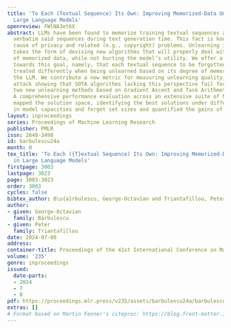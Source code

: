 ```yaml
---
title: 'To Each (Textual Sequence) Its Own: Improving Memorized-Data Unlearning in
  Large Language Models'
openreview: FWlNA3et6X
abstract: LLMs have been found to memorize training textual sequences and regurgitate
  verbatim said sequences during text generation time. This fact is known to be the
  cause of privacy and related (e.g., copyright) problems. Unlearning in LLMs then
  takes the form of devising new algorithms that will properly deal with these side-effects
  of memorized data, while not hurting the model’s utility. We offer a fresh perspective
  towards this goal, namely, that each textual sequence to be forgotten should be
  treated differently when being unlearned based on its degree of memorization within
  the LLM. We contribute a new metric for measuring unlearning quality, an adversarial
  attack showing that SOTA algorithms lacking this perspective fail for privacy, and
  two new unlearning methods based on Gradient Ascent and Task Arithmetic, respectively.
  A comprehensive performance evaluation across an extensive suite of NLP tasks then
  mapped the solution space, identifying the best solutions under different scales
  in model capacities and forget set sizes and quantified the gains of the new approaches.
layout: inproceedings
series: Proceedings of Machine Learning Research
publisher: PMLR
issn: 2640-3498
id: barbulescu24a
month: 0
tex_title: 'To Each ({T}extual Sequence) Its Own: Improving Memorized-Data Unlearning
  in Large Language Models'
firstpage: 3003
lastpage: 3023
page: 3003-3023
order: 3003
cycles: false
bibtex_author: B\u{a}rbulescu, George-Octavian and Triantafillou, Peter
author:
- given: George-Octavian
  family: Bărbulescu
- given: Peter
  family: Triantafillou
date: 2024-07-08
address:
container-title: Proceedings of the 41st International Conference on Machine Learning
volume: '235'
genre: inproceedings
issued:
  date-parts:
  - 2024
  - 7
  - 8
pdf: https://proceedings.mlr.press/v235/assets/barbulescu24a/barbulescu24a.pdf
extras: []
# Format based on Martin Fenner's citeproc: https://blog.front-matter.io/posts/citeproc-yaml-for-bibliographies/
---
```

